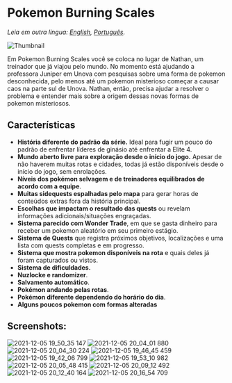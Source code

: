 # Pokemon Burning Scales

*Leia em outra lingua: [English](README.md), [Português](README.pt.md).*

![Thumbnail](https://user-images.githubusercontent.com/64505839/126537600-ea1142b8-32a6-4646-a451-77852e4e190a.png)

Em Pokemon Burning Scales você se coloca no lugar de Nathan, um treinador que já viajou pelo mundo. No momento está ajudando a professora Juniper em Unova com pesquisas sobre uma forma de pokemon desconhecida, pelo menos até um pokemon misterioso começar a causar caos na parte sul de Unova. Nathan, então, precisa ajudar a resolver o problema e entender mais sobre a origem dessas novas formas de pokemon misteriosos.

## Características

* **História diferente do padrão da série.** Ideal para fugir um pouco do padrão de enfrentar líderes de ginásio até enfrentar a Elite 4.
* **Mundo aberto livre para exploração desde o início do jogo.** Apesar de não haverem muitas rotas e cidades, todas já estão disponíveis desde o início do jogo, sem enrolações.
* **Níveis dos pokémon selvagem e de treinadores equilibrados de acordo com a equipe**.
* **Muitas sidequests espalhadas pelo mapa** para gerar horas de conteúdos extras fora da história principal.
* **Escolhas que impactam o resultado das quests** ou revelam informações adicionais/situações engraçadas.
* **Sistema parecido com Wonder Trade**, em que se gasta dinheiro para receber um pokemon aleatório em seu primeiro estágio.
* **Sistema de Quests** que registra próximos objetivos, localizações e uma lista com quests completas e em progresso.
* **Sistema que mostra pokemon disponíveis na rota** e quais deles já foram capturados ou vistos.
* **Sistema de dificuldades.**
* **Nuzlocke e randomizer**.
* **Salvamento automático**.
* **Pokémon andando pelas rotas**.
* **Pokémon diferente dependendo do horário do dia**.
* **Alguns poucos pokemon com formas alteradas**

## Screenshots:

![2021-12-05  19_50_35 147](https://user-images.githubusercontent.com/64505839/144768048-336ded8b-f99c-48c1-ad57-e9706e8f6ceb.png)
![2021-12-05  20_04_01 880](https://user-images.githubusercontent.com/64505839/144768040-f444fe4a-2e4f-4f42-9ae6-fc4623a222c3.png)
![2021-12-05  20_04_30 224](https://user-images.githubusercontent.com/64505839/144768035-7d5a0174-9834-4b23-9736-f4d87cc33719.png)
![2021-12-05  19_46_45 459](https://user-images.githubusercontent.com/64505839/144768052-732953e2-671d-4c43-9b0c-9890601158f0.png)
![2021-12-05  19_42_06 799](https://user-images.githubusercontent.com/64505839/144768054-ea8f6f55-60e6-4354-865f-d58428704eaf.png)
![2021-12-05  19_53_10 982](https://user-images.githubusercontent.com/64505839/144768044-5021f3cc-9c87-4901-b027-18d3053cc2cc.png)
![2021-12-05  20_05_48 415](https://user-images.githubusercontent.com/64505839/144768032-3a5102b6-4203-49e9-a1ee-ac02cba8c8f0.png)
![2021-12-05  20_09_12 492](https://user-images.githubusercontent.com/64505839/144768029-913482da-a4a4-4643-9b4c-3174cdf278ea.png)
![2021-12-05  20_12_40 164](https://user-images.githubusercontent.com/64505839/144768027-a2ae809c-d0aa-464a-8353-153abde939ef.png)
![2021-12-05  20_16_54 709](https://user-images.githubusercontent.com/64505839/144768023-eff3c883-7d4d-407d-aaa9-5bfa81df573a.png)
